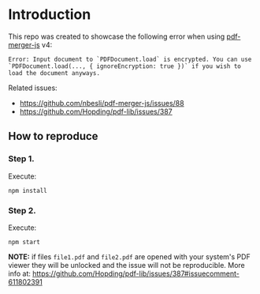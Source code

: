 # Introduction
This repo was created to showcase the following error when using [pdf-merger-js](https://github.com/nbesli/pdf-merger-js) v4:

```
Error: Input document to `PDFDocument.load` is encrypted. You can use `PDFDocument.load(..., { ignoreEncryption: true })` if you wish to load the document anyways.
```

Related issues:
- https://github.com/nbesli/pdf-merger-js/issues/88
- https://github.com/Hopding/pdf-lib/issues/387

## How to reproduce

### Step 1.
Execute:
```
npm install
```

### Step 2.
Execute:
```
npm start
```

**NOTE:** if files `file1.pdf` and `file2.pdf` are opened with your system's PDF viewer they will be unlocked and the issue will not be reproducible. More info at: https://github.com/Hopding/pdf-lib/issues/387#issuecomment-611802391
